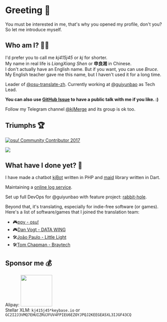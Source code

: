 # Greeting 👋

You must be interested in me, that's why you opened my profile, don't you? So let me introduce myself.

## Who am I? 🤷‍♂️

I'd prefer you to call me _kj415j45_ or _kj_ for shorter.  
My name in real life is _LiangXiang Shen_ or **申良湘** in Chinese.  
I don't actually have an English name. But if you want, you can use _Bruce_. My English teacher gave me this name, but I haven't used it for a long time.

Leader of [@osu-translate-zh](https://github.com/osu-translate-zh). Currently working at [@guiyunbao](https://github.com/guiyunbao) as Tech Lead.

**You can also use [GitHub Issue](https://github.com/kj415j45/kj415j45/issues/new?template=conversation.yaml) to have a public talk with me if you like. :)**

Follow my Telegram channel [@kjMerge](https://t.me/kjMerge) and its group is ok too.

## Triumphs 🏆

[![osu! Community Contributor 2017](https://github.com/ppy/osu-wiki/raw/master/wiki/shared/news/2017-12-24-community-contributors-2017/kj415j45.png)](https://osu.ppy.sh/home/news/2017-12-24-community-contributors-2017)

[![](https://github-profile-trophy.vercel.app/?username=kj415j45&theme=onedark&no-bg=true&no-frame=true&column=-1)](https://github.com/ryo-ma/github-profile-trophy)

## What have I done yet? 📝

I have made a chatbot [kjBot](https://github.com/kjBot-Dev) written in PHP and [maid](https://pub.dev/packages/maid) library written in Dart.

Maintaining a [online log service](https://log.kj415j45.space).

Set up full DevOps for @guiyunbao with feature project: [rabbit-hole](https://github.com/guiyunbao/rabbit-hole).

Beyond that, it's translating, especially for indie-free software (or games).
Here's a list of software/games that I joined the translation team:
- 🎮[ppy - osu!](https://osu.ppy.sh/)
- 🎮[Dan Vogt - DATA WING](http://www.danvogt.info/)
- 🛠[João Paulo - Little Light](https://github.com/LittleLightForDestiny/littlelight)
- 🛠[Tom Chapman - Braytech](https://braytech.org/)

## Sponsor me 💰

Alipay: <img src="https://user-images.githubusercontent.com/18349191/76498749-7204ed00-6478-11ea-9a7f-95c77d100790.jpg" width="100" height="100" />  
Stellar XLM: `kj415j45*keybase.io` or `GC2I2J3VMQ7EHUIZRUJFUV4FPIEU6EZOYJPQJ2KEEGEA5XL3IJGF43CQ`
